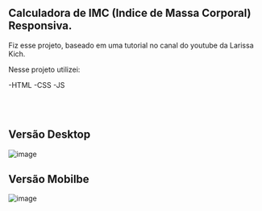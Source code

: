 <H2>Calculadora de IMC (Indice de Massa Corporal) Responsiva.</H2>
Fiz esse projeto, baseado em uma tutorial no canal do youtube da Larissa Kich. 

<br>

Nesse projeto utilizei: 

-HTML 
-CSS 
-JS

<br>
<br>

<h2> Versão Desktop </h2>

![image](https://github.com/Leo22341/calculadora-imc/assets/97641651/ccdfae88-da5d-46a5-b4d5-a2b02cbc9703)

<h2>Versão Mobilbe</h2>

![image](https://github.com/Leo22341/calculadora-imc/assets/97641651/caf9c9c5-8ada-4165-86fb-ede157d4f0e2) 



